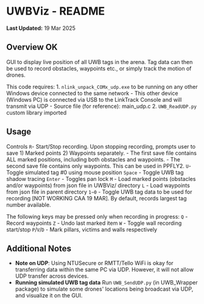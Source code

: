 # UWBViz - README

**Last Updated:** 19 Mar 2025

## Overview OK
GUI to display live position of all UWB tags in the arena. Tag data can then be used to record obstacles, waypoints etc., or simply track the motion of drones.

This code requires:
    1. `nlink_unpack_COMx_udp.exe` to be running on any other Windows device connected to the same network
        - This other device (Windows PC) is connected via USB to the LinkTrack Console and will transmit via UDP
        - Source file (for reference): main_udp.c
    2. `UWB_ReadUDP.py` custom library imported


## Usage
Controls
`R`- Start/Stop recording. Upon stopping recording, prompts user to save 1) Marked points 2) Waypoints separately.
    - The first save file contains ALL marked positions, including both obstacles and waypoints. 
    - The second save file contains only waypoints. This can be used in PPFLY2.
`U`- Toggle simulated tag #0 using mouse position
`Space` - Toggle UWB tag shadow tracing
`Enter` - Toggles pan lock
`M` - Load marked points (obstacles and/or waypoints) from json file in UWBViz/ directory
`L` - Load waypoints from json file in parent directory
`1~0` - Toggle UWB tag data to be used for recording [NOT WORKING CAA 19 MAR]. By default, records largest tag number available.

The following keys may be pressed only when recording in progress:
`Q` - Record waypoints
`Z` - Undo last marked item
`W` - Toggle wall recording start/stop
`P`/`V`/`D` - Mark pillars, victims and walls respectively

## Additional Notes

- **Note on UDP**: Using NTUSecure or RMTT/Tello WiFi is okay for transferring data within the same PC via UDP. However, it will not allow UDP transfer across devices. 
- **Running simulated UWB tag data** Run `UWB_SendUDP.py` (in UWB_Wrapper package) to simulate some drones' locations being broadcast via UDP, and visualize it on the GUI.
